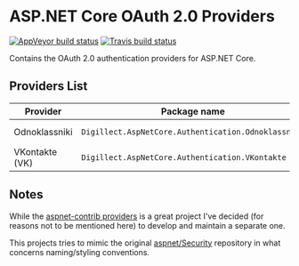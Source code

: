 # ASP.NET Core OAuth 2.0 Providers

[![AppVeyor build status](https://img.shields.io/appveyor/ci/Digillect/AspNetCoreOAuthProviders/dev.svg?label=AppVeyor)](https://ci.appveyor.com/project/Digillect/aspnetcoreoauthproviders) [![Travis build status](https://img.shields.io/travis/Digillect/AspNetCoreOAuthProviders/dev.svg?label=Travis+CI)](https://travis-ci.org/Digillect/AspNetCoreOAuthProviders)

Contains the OAuth 2.0 authentication providers for ASP.NET Core.

## Providers List

Provider       | Package name                                        | NuGet
-------------- |-----------------------------------------------------|-----------------------------
Odnoklassniki  | `Digillect.AspNetCore.Authentication.Odnoklassniki` | [![NuGet](https://img.shields.io/nuget/v/Digillect.AspNetCore.Authentication.Odnoklassniki.svg)](https://www.nuget.org/packages/Digillect.AspNetCore.Authentication.Odnoklassniki)
VKontakte (VK) | `Digillect.AspNetCore.Authentication.VKontakte`     | [![NuGet](https://img.shields.io/nuget/v/Digillect.AspNetCore.Authentication.VKontakte.svg)](https://www.nuget.org/packages/Digillect.AspNetCore.Authentication.VKontakte)

## Notes

While the [aspnet-contrib providers](https://github.com/aspnet-contrib/AspNet.Security.OAuth.Providers) is a great project I've decided (for reasons not to be mentioned here) to develop and maintain a separate one.

This projects tries to mimic the original [aspnet/Security](https://github.com/aspnet/Security) repository in what concerns naming/styling conventions.
